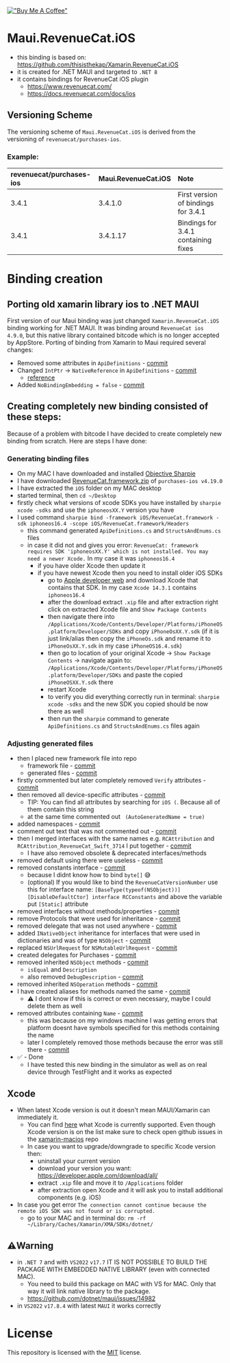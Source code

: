 [!["Buy Me A Coffee"](https://www.buymeacoffee.com/assets/img/custom_images/orange_img.png)](https://www.buymeacoffee.com/kebechet)

# Maui.RevenueCat.iOS
- this binding is based on: https://github.com/thisisthekap/Xamarin.RevenueCat.iOS 
- it is created for .NET MAUI and targeted to `.NET 8`
- it contains bindings for RevenueCat iOS plugin
	- https://www.revenuecat.com/
	- https://docs.revenuecat.com/docs/ios

## Versioning Scheme
The versioning scheme of `Maui.RevenueCat.iOS` is derived from the versioning of `revenuecat/purchases-ios`.

### Example:
| revenuecat/purchases-ios | Maui.RevenueCat.iOS | Note |
|:--|:--|:--|
| 3.4.1 | 3.4.1.0 | First version of bindings for 3.4.1 |
| 3.4.1 | 3.4.1.17 | Bindings for 3.4.1 containing fixes |

# Binding creation

## Porting old xamarin library ios to .NET MAUI
First version of our Maui binding was just changed `Xamarin.RevenueCat.iOS` binding working for .NET MAUI. It was binding around `RevenueCat ios 4.9.0`, but this native library contained bitcode which is no longer accepted by AppStore.
Porting of binding from Xamarin to Maui required several changes:
- Removed some attributes in `ApiDefinitions` - [commit](https://github.com/Kebechet/Maui.RevenueCat.iOS/commit/5796f045bf6d8c591f8c5bc2afbb9535abd97bda)
- Changed `IntPtr` -> `NativeReference` in `ApiDefinitions` - [commit](https://github.com/Kebechet/Maui.RevenueCat.iOS/commit/2adb01ce19f4423588cd1b87a290067fc25c3593)
	- [reference](https://blog.ostebaronen.dk/2023/04/net6.0-migration.html#6-change-intptr-to-nativehandle-on-ios)
- Added `NoBindingEmbedding = false` - [commit](https://github.com/Kebechet/Maui.RevenueCat.iOS/commit/d88e24a8c4f36f1774c42801b482f8276d286b53)

## Creating completely new binding consisted of these steps:
Because of a problem with bitcode I have decided to create completely new binding from scratch. Here are steps I have done:

### Generating binding files
- On my MAC I have downloaded and installed [Objective Sharpie](https://learn.microsoft.com/en-us/xamarin/cross-platform/macios/binding/objective-sharpie/)
- I have downloaded [RevenueCat.framework.zip](https://github.com/RevenueCat/purchases-ios/releases/tag/4.19.0) of `purchases-ios v4.19.0`
- I have extracted the `iOS` folder on my MAC desktop
- started terminal, then `cd ~/Desktop`
- firstly check what versions of xcode SDKs you have installed by `sharpie xcode -sdks` and use the `iphoneosXX.Y` version you have
- I used command `sharpie bind -framework iOS/RevenueCat.framework -sdk iphoneos16.4 -scope iOS/RevenueCat.framework/Headers`
  - this command generated `ApiDefinitions.cs` and `StructsAndEnums.cs` files
  - in case it did not and gives you error: `RevenueCat: framework requires SDK 'iphoneosXX.Y' which is not installed. You may need a newer Xcode.` In my case it was `iphoneos16.4`
	- if you have older Xcode then update it
	- if you have newest Xcode then you need to install older iOS SDKs
	  - go to [Apple developer web](https://developer.apple.com/download/all/) and download Xcode that contains that SDK. In my case `Xcode 14.3.1` contains `iphoneos16.4`
	  - after the download extract `.xip` file and after extraction right click on extracted Xcode file and `Show Package Contents`
	  - then navigate there into `/Applications/Xcode/Contents/Developer/Platforms/iPhoneOS.platform/Developer/SDKs` and copy `iPhoneOsXX.Y.sdk` (if it is just link/alias then copy the `iPhoneOs.sdk` and rename it to `iPhoneOsXX.Y.sdk` in my case `iPhoneOS16.4.sdk`)
	  - then go to location of your original Xcode -> `Show Package Contents` -> navigate again to: `/Applications/Xcode/Contents/Developer/Platforms/iPhoneOS.platform/Developer/SDKs` and paste the copied `iPhoneOSXX.Y.sdk` there
	  - restart Xcode
	  - to verify you did everything correctly run in terminal: `sharpie xcode -sdks` and the new SDK you copied should be now there as well
	  - then run the `sharpie` command to generate  `ApiDefinitions.cs` and `StructsAndEnums.cs` files again

### Adjusting generated files
- then I placed new framework file into repo
  - framework file - [commit](https://github.com/Kebechet/Maui.RevenueCat.iOS/commit/f03da2c2a98c0ae5cae5492a9f9974191aa880d8)
  - generated files - [commit](https://github.com/Kebechet/Maui.RevenueCat.iOS/commit/761d75b3fe01309a54fde1c5a1382d357e2b11d2)
- firstly commented but later completely removed `Verify` attributes - [commit](https://github.com/Kebechet/Maui.RevenueCat.iOS/commit/471e867dccf15124e81bcd9d1943f6599563629f)
- then removed all device-specific attributes - [commit](https://github.com/Kebechet/Maui.RevenueCat.iOS/commit/5aa004565614ba65d19ef3d96724e015f1584b44)
  - TIP: You can find all attributes by searching for `iOS (`. Because all of them contain this string
  - at the same time commented out ` (AutoGeneratedName = true)` 
- added namespaces - [commit](https://github.com/Kebechet/Maui.RevenueCat.iOS/commit/09b545fc5f0f9bf2da8e328aa3b9757d7ed1f3c5)
- comment out text that was not commented out - [commit](https://github.com/Kebechet/Maui.RevenueCat.iOS/commit/bd79684d44e15f46cdd5225678e7bc52bfc746da)
- then I merged interfaces with the same names e.g. `RCAttribution` and `RCAttribution_RevenueCat_Swift_3714` I put together - [commit](https://github.com/Kebechet/Maui.RevenueCat.iOS/commit/43c996de81c8270b9783eadeea09ed557d6f8901)
  - I have also removed obsolete & deprecated interfaces/methods 
- removed default using there were useless - [commit](https://github.com/Kebechet/Maui.RevenueCat.iOS/commit/459fc5d4bf09a4dfaaa6122c841a307f54779915)
- removed constants interface - [commit](https://github.com/Kebechet/Maui.RevenueCat.iOS/commit/f794248fa9a524e83471526b5517d9f1046b8f04)
  - because I didnt know how to bind `byte[]` 😅
  - (optional) If you would like to bind the `RevenueCatVersionNumber` use this for interface name: `[BaseType(typeof(NSObject))] [DisableDefaultCtor] interface RCConstants` and above the variable put `[Static]` attribute
- removed interfaces without methods/properties - [commit](https://github.com/Kebechet/Maui.RevenueCat.iOS/commit/221c593836f6e5dd956466cafe7603585b73b932)
- remove Protocols that were used for inheritance - [commit](https://github.com/Kebechet/Maui.RevenueCat.iOS/commit/b614289e0dbc4edefb4c6c7e024ae1586a6ebf83)
- removed delegate that was not used anywhere - [commit](https://github.com/Kebechet/Maui.RevenueCat.iOS/commit/d408d99423226391f7b37f73791bad7fc4772326)
- added `INativeObject` inheritance for interfaces that were used in dictionaries and was of type `NSObject` - [commit](https://github.com/Kebechet/Maui.RevenueCat.iOS/commit/ea45d9555946887aa814fb470af45f616c89785d)
- replaced `NSUrlRequest` for `NSMutableUrlRequest` - [commit](https://github.com/Kebechet/Maui.RevenueCat.iOS/commit/df1bb5ef23fa7176f3cc4f2b6a4778dea7baa53b)
- created delegates for Purchases - [commit](https://github.com/Kebechet/Maui.RevenueCat.iOS/commit/464d0e3028fea089bdb133bc8575381087f9d294)
- removed inherited `NSObject` methods - [commit](https://github.com/Kebechet/Maui.RevenueCat.iOS/commit/5fd366f5eb58903b1788a3781a9f6d00a470f681)
  - `isEqual` and `Description` 
  - also removed `DebugDescription` - [commit](https://github.com/Kebechet/Maui.RevenueCat.iOS/commit/d3741f1ce23b4b46e1a0184b03baafd1ff715201)
- removed inherited `NSOperation` methods - [commit](https://github.com/Kebechet/Maui.RevenueCat.iOS/commit/1033aaca86e60519ea4b75ed3fe6d65ea3e456c4)
- I have created aliases for methods named the same - [commit](https://github.com/Kebechet/Maui.RevenueCat.iOS/commit/866a0fbbff26b942307c77dd54bd14ac81de572b)
  - ⚠️ I dont know if this is correct or even necessary, maybe I could delete them as well
- removed attributes containing `Name` - [commit](https://github.com/Kebechet/Maui.RevenueCat.iOS/commit/4aa727562d17829c742dcd6c2f51ba3c3cb836ff)
  - this was because on my windows machine I was getting errors that platform doesnt have symbols specified for this methods containing the name
  - later I completely removed those methods because the error was still there - [commit](https://github.com/Kebechet/Maui.RevenueCat.iOS/commit/3fcceeb6ff9d8207a3545f89ddf28639cb3c0f79)
- ✅ - Done 
  - I have tested this new binding in the simulator as well as on real device through TestFlight and it works as expected

## Xcode
- When latest Xcode version is out it doesn't mean MAUI/Xamarin can immediately it.
  - You can find [here](https://github.com/xamarin/xamarin-macios/wiki) what Xcode is currently supported. Even though Xcode version is on the list make sure to check open github issues in the [xamarin-macios](https://github.com/xamarin/xamarin-macios) repo
  - In case you want to upgrade/downgrade to specific Xcode version then:
    - uninstall your current version
    - download your version you want: https://developer.apple.com/download/all/
    - extract `.xip` file and move it to `/Applications` folder
    - after extraction open Xcode and it will ask you to install additional components (e.g. iOS)
- In case you get error `The connection cannot continue because the remote iOS SDK was not found or is corrupted.`
  - go to your MAC and in terminal do: `rm -rf ~/Library/Caches/Xamarin/XMA/SDKs/dotnet/`

## ⚠️**Warning**
- in `.NET 7` and with `VS2022` `v17.7` IT IS NOT POSSIBLE TO BUILD THE PACKAGE WITH EMBEDDED NATIVE LIBRARY (even with connected MAC).
  - You need to build this package on MAC with VS for MAC. Only that way it will link native library to the package.
  - https://github.com/dotnet/maui/issues/14982
- in `VS2022` `v17.8.4` with latest `MAUI` it works correctly 

# License
This repository is licensed with the [MIT](LICENSE.txt) license.
